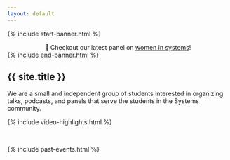 ```yaml
---
layout: default
---
```


{% include start-banner.html %}
<center>
📢 Checkout our latest panel on <a href="{{'/pages/events/women-in-systems.html' | relative_url}}">women in systems</a>!
</center>
{% include end-banner.html %}
<br>


## {{ site.title }}
We are a small and independent group of students interested in organizing talks,
podcasts, and panels that serve the students in the Systems community.

{% include video-highlights.html %}

<br>

{% include past-events.html %}

<script src="{{ '/assets/js/redir.js' | relative_url }}"></script>
